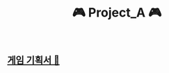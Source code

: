 <h1 align="center"> 🎮︎ Project_A 🎮︎ </h1>

<br>

## [게임 기획서 📜](https://hyon-il.notion.site/cc660a4dfb95454993c3f7479e7c30c5)
